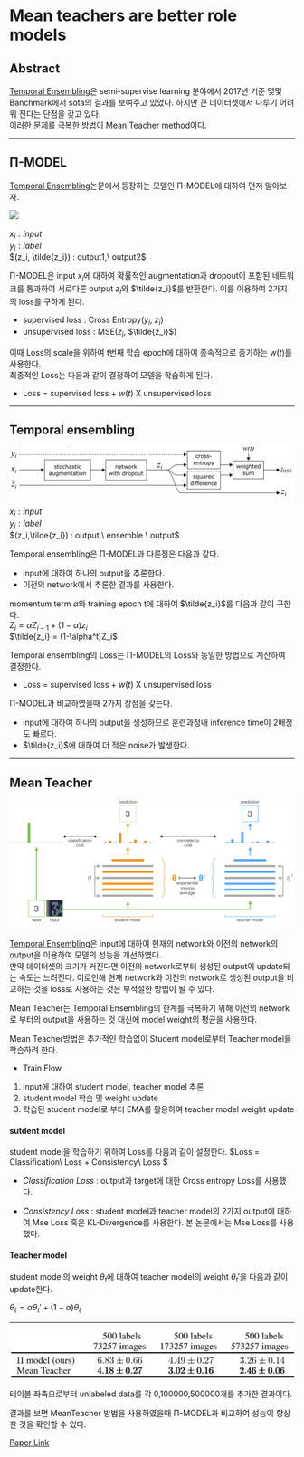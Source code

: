 # Mean teachers are better role models

## Abstract
[Temporal Ensembling](https://arxiv.org/abs/1610.02242)은 semi-supervise learning 분야에서 2017년 기준 몇몇 Banchmark에서 sota의 결과를 보여주고 있었다. 하지만 큰 데이터셋에서 다루기 어려워 진다는 단점을 갖고 있다. \
이러한 문제를 극복한 방법이 Mean Teacher method이다.

---
## Π-MODEL
[Temporal Ensembling](https://arxiv.org/abs/1610.02242)논문에서 등장하는 모델인 Π-MODEL에 대하여 먼저 알아보자.

<img src="../Mean teachers are better role models/Images/Π-MODEL.jpeg">

$x_i : input$ \
$y_i : label$ \
$(z_i, \tilde{z_i}) : output1,\ output2$ 

Π-MODEL은 input $x_i$에 대하여 확률적인 augmentation과 dropout이 포함된 네트워크를 통과하여 서로다른 output $z_i$와 $\tilde{z_i}$를 반환한다. 이를 이용하여 2가지의 loss를 구하게 된다.
- supervised loss : Cross Entropy($y_i$, $z_i$)
- unsupervised loss : MSE($z_i$, $\tilde{z_i}$)


이때 Loss의 scale을 위하여 t번째 학습 epoch에 대하여 종속적으로 증가하는 $w(t)$를 사용한다. \
최종적인 Loss는 다음과 같이 결정하여 모델을 학습하게 된다.

- Loss = supervised loss + $w(t)$ X unsupervised loss

---
## Temporal ensembling
<img src="../Mean teachers are better role models/Images/Temporal Ensembling.jpeg">

$x_i : input$ \
$y_i : label$ \
$(z_i,\tilde{z_i}) : output,\ ensemble \ output$

Temporal ensembling은 Π-MODEL과 다른점은 다음과 같다.
- input에 대하여 하나의 output을 추론한다.
- 이전의 network에서 추론한 결과를 사용한다.

momentum term $\alpha$와 training epoch t에 대하여 $\tilde{z_i}$를 다음과 같이 구한다.\
 $Z_i = \alpha Z_{i-1} + (1-\alpha)z_i$ \
 $\tilde{z_i} = (1-\alpha^t)Z_i$

Temporal ensembling의 Loss는 Π-MODEL의 Loss와 동일한 방법으로 계산하여 결정한다.
 - Loss = supervised loss + $w(t)$ X unsupervised loss

Π-MODEL과 비교하였을때 2가지 장점을 갖는다.
- input에 대하여 하나의 output을 생성하므로 훈련과정내 inference time이 2배정도 빠르다.
-  $\tilde{z_i}$에 대하여 더 적은 noise가 발생한다.

---
## Mean Teacher
<img src="../Mean teachers are better role models/Images/Mean Teacher.jpeg">

[Temporal Ensembling](https://arxiv.org/abs/1610.02242)은 input에 대하여 현재의 network와 이전의 network의 output을 이용하여 모델의 성능을 개선하였다. \
만약 데이터셋의 크기가 커진다면 이전의 network로부터 생성된 output이 update되는 속도는 느려진다. 이로인해 현재 network와 이전의 network로 생성된 output을 비교하는 것을 loss로 사용하는 것은 부적절한 방법이 될 수 있다.

Mean Teacher는 Temporal Ensembling의 한계를 극복하기 위해 이전의 network로 부터의 output을 사용하는 것 대신에 model weight의 평균을 사용한다.

Mean Teacher방법은 추가적인 학습없이 Student model로부터 Teacher model을 학습하려 한다.


- Train Flow
1. input에 대하여 student model, teacher model 추론
2. student model 학습 및 weight update
3. 학습된 student model로 부터 EMA를 활용하여 teacher model weight update

#### sutdent model

student model을 학습하기 위하여 Loss를 다음과 같이 설정한다.
$Loss = Classification\ Loss + Consistency\ Loss $

- $Classification\ Loss$ : output과 target에 대한 Cross entropy Loss를 사용했다.

- $Consistency\ Loss$ : student model과 teacher model의 2가지 output에 대하여 Mse Loss 혹은 KL-Divergence를 사용한다.
본 논문에서는 Mse Loss를 사용했다.

#### Teacher model

student model의 weight $\theta_t$에 대하여 teacher model의 weight $\theta_t'$을 다음과 같이 update한다. 

$\theta_t = \alpha \theta_t' + (1-\alpha)\theta_t$

---


<img src="../Mean teachers are better role models/Images/Table3.jpeg">

테이블 좌측으로부터 unlabeled data를 각 0,100000,500000개를 추가한 결과이다.

결과를 보면 MeanTeacher 방법을 사용하였을때 Π-MODEL과 비교하여 성능이 향상한 것을 확인할 수 있다.

[Paper Link](https://arxiv.org/pdf/1703.01780.pdf)